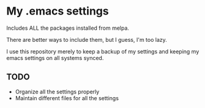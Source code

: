 My .emacs settings
==================
Includes ALL the packages installed from melpa.

There are better ways to include them, but I guess, I'm too lazy.

I use this repository merely to keep a backup of my settings and keeping my emacs settings on all systems synced.


TODO
---------

- Organize all the settings properly
- Maintain different files for all the settings
